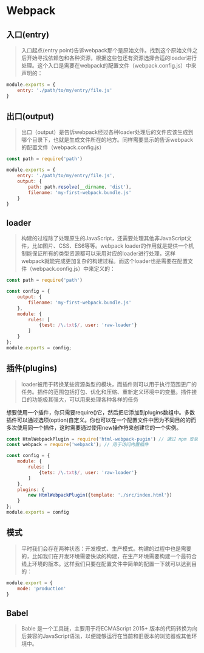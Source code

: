 # Webpack

## 入口(entry)

> 入口起点(entry point)告诉webpack那个是原始文件。找到这个原始文件之后开始寻找依赖包和各种资源，根据这些包还有资源选择合适的loader进行处理。这个入口是需要在webpack的配置文件（webpack.config.js）中来声明的：

```js
module.exports = {
    entry: './path/to/my/entry/file.js'
}
```



## 出口(output)

> 出口（output）是告诉webpack经过各种loader处理后的文件应该生成到哪个目录下，也就是生成文件所在的地方。同样需要显示的告诉webpack的配置文件（webpack.config.js）

```javascript
const path = require('path')

module.exports = {
    entry: './path/to/my/entry/file.js',
    output: {
        path: path.resolve(__dirname, 'dist'),
        filename: 'my-first-webpack.bundle.js'
    }
}
```



## loader

> 构建的过程除了处理原生的JavaScript，还需要处理其他非JavaScript文件，比如图片、CSS、ES6等等。webpack loader的作用就是提供一个机制能保证所有的类型资源都可以采用对应的loader进行处理，这样webpack就能完成更加复杂的构建过程。而这个loader也是需要在配置文件（webpack.config.js）中来定义的：

```js
const path = require('path')

const config = {
    output: {
        filename: 'my-first-webpack.bundle.js'
    },
    module: {
        rules: [
            {test: /\.txt$/, user: 'raw-loader'}
        ]
    }
};
module.exports = config;
```



## 插件(plugins)

> loader被用于转换某些资源类型的模块，而插件则可以用于执行范围更广的任务。插件的范围包括打包、优化和压缩、重新定义环境中的变量。插件接口的功能极其强大，可以用来处理各种各样的任务

想要使用一个插件，你只需要require()它，然后把它添加到plugins数组中。多数插件可以通过选项(option)自定义。你也可以在一个配置文件中因为不同目的的而多次使用同一个插件，这时需要通过使用new操作符来创建它的一个实例。

```js
const HtmlWebpackPlugin = require('html-webpack-pugin') // 通过 npm 安装
const webpack = require('webpack'); // 用于访问内置插件

const config = {
    module: {
        rules: [
            {tets: /\.txt$/, user: 'raw-loader'}
        ]
    },
    plugins: {
        new HtmlWebpackPlugin({template: './src/index.html'})
    }
};
module.exports = config
```



## 模式

> 平时我们会存在两种状态：开发模式、生产模式。构建的过程中也是需要的，比如我们在开发环境需要快读的构建，在生产环境需要构建一个最符合线上环境的版本。这样我们只要在配置文件中简单的配置一下就可以达到目的：

```js
module.export = {
    mode: 'production'
}
```



## Babel

> Bable 是一个工具链，主要用于将ECMAScript 2015+ 版本的代码转换为向后兼容的JavaScript语法，以便能够运行在当前和旧版本的浏览器或其他环境中。


